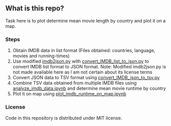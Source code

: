 ## What is this repo?
Task here is to plot determine mean movie length by country and plot it on a map.

### Steps
1. Obtain IMDB data in list format (Files obtained: countries, language, movies and running-times)
2. Use modified [imdb2json.py](https://github.com/oxplot/imdb2json/blob/master/imdb2json.py) with [convert_IMDB_list_to_json.py](./src/convert_IMDB_list_to_json.py)
to convert IMDB list format to JSON format. Note: Modified imdb2json.py is not made available here as I am not certain about its license terms
3. Convert JSON data to TSV format using [convert_IMDB_json_to_tsv.py](./src/convert_IMDB_json_to_tsv.py)
4. Combine TSV data obtained from multiple IMDB files using [analyze_imdb_data.ipynb](./analysis/analyze_imdb_data.ipynb) and determine mean movie runtime by country
5. Plot it on map using [plot_imdb_runtime_on_map.ipynb](./analysis/plot_imdb_runtime_on_map.ipynb)

### License
Code in this repository is distributed under MIT license.